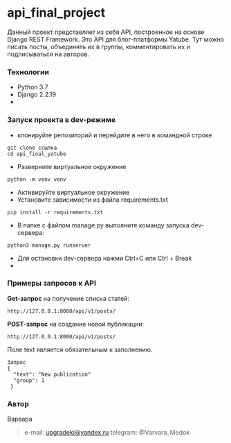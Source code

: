 # api_final_project
Данный проект представляет из себя API, построенное на основе Django REST Framework. 
Это API для блог-платформы Yatube.
Тут можно писать посты, объединять их в группы, комментировать их и подписываться на авторов.

### Технологии
* Python 3.7
* Django 2.2.19
* 
### Запуск проекта в dev-режиме
- клонируйте репозиторий и перейдите в него в командной строке
```
git clone ссылка
cd api_final_yatube
```
- Разверните виртуальное окружение
```
python -m venv venv
```
- Активируйте виртуальное окружение
- Установите зависимости из файла requirements.txt
```
pip install -r requirements.txt
``` 
- В папке с файлом manage.py выполните команду запуска dev-сервера:
```
python3 manage.py runserver
```
- Для остановки  dev-сервера нажми Ctrl+C или Ctrl + Break
- 
### Примеры запросов к API
**Get-запрос** на получение списка статей:
```
http://127.0.0.1:8000/api/v1/posts/
```
**POST-запрос** на создание новой публикации:
```
http://127.0.0.1:8000/api/v1/posts/
```
Поле text является обязательным к заполнению.
```
Запрос
{
  "text": "New publication"
  "group": 1
 }
 ```
### Автор
Варвара
> e-mail: upgradeki@yandex.ru
> telegram: @Varvara_Medok
